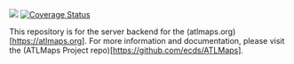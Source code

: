 ![](https://travis-ci.org/emory-libraries-ecds/ATLMaps-Server.svg?branch=develop)
[![Coverage Status](https://coveralls.io/repos/emory-libraries-ecds/ATLMaps-Server/badge.svg?branch=develop&service=github)](https://coveralls.io/github/emory-libraries-ecds/ATLMaps-Server?branch=develop)


This repository is for the server backend for the (atlmaps.org)[https://atlmaps.org]. For more information and documentation, please visit the (ATLMaps Project repo)[https://github.com/ecds/ATLMaps].
